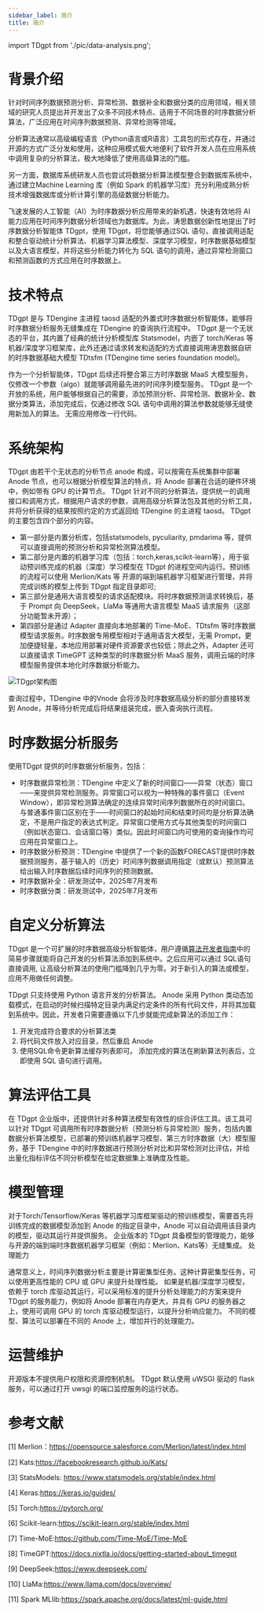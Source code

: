 ```yaml
---
sidebar_label: 简介
title: 简介
---
```


import TDgpt from './pic/data-analysis.png';

# 背景介绍
针对时间序列数据预测分析、异常检测、数据补全和数据分类的应用领域，相关领域的研究人员提出并开发出了众多不同技术特点、适用于不同场景的时序数据分析算法，广泛应用在时间序列数据预测、异常检测等领域。

分析算法通常以高级编程语言（Python语言或R语言）工具包的形式存在，并通过开源的方式广泛分发和使用，这种应用模式极大地便利了软件开发人员在应用系统中调用复杂的分析算法，极大地降低了使用高级算法的门槛。

另一方面，数据库系统研发人员也尝试将数据分析算法模型整合到数据库系统中，通过建立Machine Learning 库（例如 Spark 的机器学习库）充分利用成熟分析技术增强数据库或分析计算引擎的高级数据分析能力。 

飞速发展的人工智能（AI）为时序数据分析应用带来的新机遇，快速有效地将 AI 能力应用在时间序列数据分析领域也为数据库。为此，涛思数据创新性地提出了时序数据分析智能体 TDgpt，使用 TDgpt，将您能够通过SQL 语句，直接调用适配和整合驱动统计分析算法、机器学习算法模型、深度学习模型，时序数据基础模型以及大语言模型，并将这些分析能力转化为 SQL 语句的调用，通过异常检测窗口和预测函数的方式应用在时序数据上。


# 技术特点
TDgpt 是与 TDengine 主进程 taosd 适配的外置式时序数据分析智能体，能够将时序数据分析服务无缝集成在 TDengine 的查询执行流程中。
TDgpt 是一个无状态的平台，其内置了经典的统计分析模型库 Statsmodel，内嵌了 torch/Keras 等机器/深度学习框架库，此外还通过请求转发和适配的方式直接调用涛思数据自研的时序数据基础大模型 TDtsfm (TDengine time series foundation model)。

作为一个分析智能体，TDgpt 后续还将整合第三方时序数据 MaaS 大模型服务，仅修改一个参数（algo）就能够调用最先进的时间序列模型服务。
TDgpt 是一个开放的系统，用户能够根据自己的需要，添加预测分析、异常检测、数据补全、数据分类算法，添加完成后，仅通过修改 SQL 语句中调用的算法参数就能够无缝使用新加入的算法。
无需应用修改一行代码。

# 系统架构
TDgpt 由若干个无状态的分析节点 anode 构成，可以按需在系统集群中部署 Anode 节点，也可以根据分析模型算法的特点，将 Anode 部署在合适的硬件环境中，例如带有 GPU 的计算节点。 
TDgpt 针对不同的分析算法，提供统一的调用接口和调用方式，根据用户请求的参数，调用高级分析算法包及其他的分析工具，并将分析获得的结果按照约定的方式返回给 TDengine 的主进程 taosd。
TDgpt 的主要包含四个部分的内容。
- 第一部分是内置分析库，包括statsmodels, pyculiarity, pmdarima 等，提供可以直接调用的预测分析和异常检测算法模型。
- 第二部分是内置的机器学习库（包括：torch,keras,scikit-learn等），用于驱动预训练完成的机器（深度）学习模型在 TDgpt 的进程空间内运行。预训练的流程可以使用 Merlion/Kats 等 开源的端到端机器学习框架进行管理，并将完成训练的模型上传到 TDgpt 指定目录即可;
- 第三部分是通用大语言模型的请求适配模块。将时序数据预测请求转换后，基于 Prompt 向 DeepSeek，LlaMa 等通用大语言模型 MaaS 请求服务（这部分功能暂未开源）；
- 第四部分是通过 Adapter 直接向本地部署的 Time-MoE、TDtsfm 等时序数据模型请求服务。时序数据专用模型相对于通用语言大模型，无需 Prompt，更加便捷轻量，本地应用部署对硬件资源要求也较低；除此之外，Adapter 还可以直接请求 TimeGPT 这种类型的时序数据分析 MaaS 服务，调用云端的时序模型服务提供本地化时序数据分析能力。

<img src={TDgpt} alt="TDgpt架构图" />

查询过程中，TDengine 中的Vnode 会将涉及时序数据高级分析的部分直接转发到 Anode，并等待分析完成后将结果组装完成，嵌入查询执行流程。

# 时序数据分析服务

使用TDgpt 提供的时序数据分析服务，包括：
- 时序数据异常检测：TDengine 中定义了新的时间窗口——异常（状态）窗口——来提供异常检测服务。异常窗口可以视为一种特殊的事件窗口（Event Window），即异常检测算法确定的连续异常时间序列数据所在的时间窗口。与普通事件窗口区别在于——时间窗口的起始时间和结束时间均是分析算法确定，不是用户指定的表达式判定。异常窗口使用方式与其他类型的时间窗口（例如状态窗口、会话窗口等）类似。因此时间窗口内可使用的查询操作均可应用在异常窗口上。
- 时序数据分析预测：TDengine 中提供了一个新的函数FORECAST提供时序数据预测服务，基于输入的（历史）时间序列数据调用指定（或默认）预测算法给出输入时序数据后续时间序列的预测数据。
- 时序数据补全：研发测试中，2025年7月发布
- 时序数据分类：研发测试中，2025年7月发布

# 自定义分析算法

TDgpt 是一个可扩展的时序数据高级分析智能体，用户遵循[算法开发者指南](./dev)中的简易步骤就能将自己开发的分析算法添加到系统中。之后应用可以通过 SQL语句直接调用, 让高级分析算法的使用门槛降到几乎为零。对于新引入的算法或模型，应用不用做任何调整。

TDpgt 只支持使用 Python 语言开发的分析算法。 Anode 采用 Python 类动态加载模式，在启动的时候扫描特定目录内满足约定条件的所有代码文件，并将其加载到系统中。因此，开发者只需要遵循以下几步就能完成新算法的添加工作：
1. 开发完成符合要求的分析算法类
2. 将代码文件放入对应目录，然后重启 Anode
3. 使用SQL命令更新算法缓存列表即可。
添加完成的算法在刷新算法列表后，立即使用 SQL 语句进行调用。

# 算法评估工具

在 TDgpt 企业版中，还提供针对多种算法模型有效性的综合评估工具。该工具可以针对 TDgpt 可调用所有时序数据分析（预测分析与异常检测）服务，包括内置数据分析算法模型，已部署的预训练机器学习模型、第三方时序数据（大）模型服务，基于 TDengine 中的时序数据进行预测分析对比和异常检测对比评估，并给出量化指标评估不同分析模型在给定数据集上准确度及性能。

# 模型管理

对于Torch/Tensorflow/Keras 等机器学习库框架驱动的预训练模型，需要首先将训练完成的数据模型添加到 Anode 的指定目录中，Anode 可以自动调用该目录内的模型，驱动其运行并提供服务。
企业版本的 TDgpt 具备模型的管理能力，能够与开源的端到端时序数据机器学习框架（例如：Merlion、Kats等）无缝集成。
处理能力

通常意义上，时间序列数据分析主要是计算密集型任务。这种计算密集型任务，可以使用更高性能的 CPU 或  GPU 来提升处理性能。
如果是机器/深度学习模型，依赖于 torch 库驱动其运行，可以采用标准的提升分析处理能力的方案来提升 TDgpt 的服务能力，例如将 Anode 部署在内存更大，并具有 GPU 的服务器之上，使用可调用 GPU 的 torch 库驱动模型运行，以提升分析响应能力。
不同的模型、算法可以部署在不同的 Anode 上，增加并行的处理能力。

# 运营维护

开源版本不提供用户权限和资源控制机制。
TDgpt 默认使用 uWSGI 驱动的 flask 服务，可以通过打开 uwsgi 的端口监控服务的运行状态。

# 参考文献

[1] Merlion：https://opensource.salesforce.com/Merlion/latest/index.html

[2] Kats:https://facebookresearch.github.io/Kats/

[3] StatsModels: https://www.statsmodels.org/stable/index.html

[4] Keras:https://keras.io/guides/

[5] Torch:https://pytorch.org/

[6] Scikit-learn:https://scikit-learn.org/stable/index.html

[7] Time-MoE:https://github.com/Time-MoE/Time-MoE

[8] TimeGPT:https://docs.nixtla.io/docs/getting-started-about_timegpt

[9] DeepSeek:https://www.deepseek.com/

[10] LlaMa:https://www.llama.com/docs/overview/

[11] Spark MLlib:https://spark.apache.org/docs/latest/ml-guide.html
